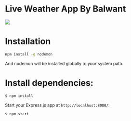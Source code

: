 
<h1>Live Weather App By Balwant</h1>
<p aLilign="center">
  <img src="https://www.freepngimg.com/thumb/weather/23793-9-weather-photos.png" ">
</p>

# Installation

```bash
npm install -g nodemon
```

And nodemon will be installed globally to your system path.
# Install dependencies:

```bash
$ npm install
```

Start your Express.js app at `http://localhost:8080/`:

```bash
$ npm start
```
